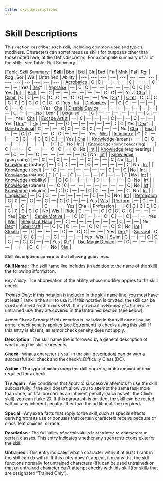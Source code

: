 ```yaml
---
title: skillDescriptions
---
```

# Skill Descriptions

This section describes each skill, including common uses and typical modifiers. Characters can sometimes use skills for purposes other than those noted here, at the GM's discretion. For a complete summary of all of the skills, see Table: Skill Summary.

[Table: Skill Summary]
| **Skill** | Bbn | Brd | Clr | Drd | Ftr | Mnk | Pal | Rgr | Rog | Sor | Wiz | Untrained | Ability |
| --- | --- | --- | --- | --- | --- | --- | --- | --- | --- | --- | --- | --- | --- |
| [Acrobatics](skill_dir/acrobatics#_acrobatics) | C | C | — | — | — | C | — | — | C | — | — | Yes | [Dex](gettingStarted#_dexterity)\* |
| [Appraise](skills/appraise#_appraise) | — | C | C | — | — | — | — | — | C | C | C | Yes | [Int](gettingStarted#_intelligence) |
| [Bluff](skill_dir/bluff#_bluff) | — | C | — | — | — | — | — | — | C | C | — | Yes | [Cha](gettingStarted#_charisma-new) |
| [Climb](skills/climb#_climb) | C | C | — | C | C | C | — | C | C | — | — | Yes | [Str](gettingStarted#_strength)\* |
| [Craft](skill_dir/craft#_craft) | C | C | C | C | C | C | C | C | C | C | C | Yes | [Int](gettingStarted#_intelligence) |
| [Diplomacy](skills/diplomacy#_diplomacy) | — | C | C | — | — | — | C | — | C | — | — | Yes | [Cha](gettingStarted#_charisma-new) |
| [Disable Device](skill_dir/disableDevice#_disable-device) | — | — | — | — | — | — | — | — | C | — | — | No | [Dex](gettingStarted#_dexterity)\* |
| [Disguise](skills/disguise#_disguise) | — | C | — | — | — | — | — | — | C | — | — | Yes | [Cha](gettingStarted#_charisma-new) |
| [Escape Artist](skill_dir/escapeArtist#_escape-artist) | — | C | — | — | — | C | — | — | C | — | — | Yes | [Dex](gettingStarted#_dexterity)\* |
| [Fly](skills/fly#_fly) | — | — | — | C | — | — | — | — | — | C | C | Yes | [Dex](gettingStarted#_dexterity)\* |
| [Handle Animal](skill_dir/handleAnimal#_handle-animal) | C | — | — | C | C | — | C | C | — | — | — | No | [Cha](gettingStarted#_charisma-new) |
| [Heal](skills/heal#_heal) | — | — | C | C | — | — | C | C | — | — | — | Yes | [Wis](gettingStarted#_wisdom) |
| [Intimidate](skill_dir/intimidate#_intimidate) | C | C | — | — | C | C | — | C | C | C | — | Yes | [Cha](gettingStarted#_charisma-new) |
| [Knowledge](skills/knowledge#_knowledge) (arcana) | — | C | C | — | — | — | — | — | — | C | C | No | [Int](gettingStarted#_intelligence) |
| [Knowledge](skill_dir/knowledge#_knowledge) (dungeoneering) | — | C | — | — | C | — | — | C | C | — | C | No | [Int](gettingStarted#_intelligence) |
| [Knowledge](skills/knowledge#_knowledge) (engineering) | — | C | — | — | C | — | — | — | — | — | C | No | [Int](gettingStarted#_intelligence) |
| [Knowledge](skill_dir/knowledge#_knowledge) (geography) | — | C | — | C | — | — | — | C | — | — | C | No | [Int](gettingStarted#_intelligence) |
| [Knowledge](skills/knowledge#_knowledge) (history) | — | C | C | — | — | C | — | — | — | — | C | No | [Int](gettingStarted#_intelligence) |
| [Knowledge](skill_dir/knowledge#_knowledge) (local) | — | C | — | — | — | — | — | — | C | — | C | No | [Int](gettingStarted#_intelligence) |
| [Knowledge](skills/knowledge#_knowledge) (nature) | C | C | — | C | — | — | — | C | — | — | C | No | [Int](gettingStarted#_intelligence) |
| [Knowledge](skill_dir/knowledge#_knowledge) (nobility) | — | C | C | — | — | — | C | — | — | — | C | No | [Int](gettingStarted#_intelligence) |
| [Knowledge](skills/knowledge#_knowledge) (planes) | — | C | C | — | — | — | — | — | — | — | C | No | [Int](gettingStarted#_intelligence) |
| [Knowledge](skill_dir/knowledge#_knowledge) (religion) | — | C | C | — | — | C | C | — | — | — | C | No | [Int](gettingStarted#_intelligence) |
| [Linguistics](skills/linguistics#_linguistics) | — | C | C | — | — | — | — | — | C | — | C | No | [Int](gettingStarted#_intelligence) |
| [Perception](skill_dir/perception#_perception) | C | C | — | C | — | C | — | C | C | — | — | Yes | [Wis](gettingStarted#_wisdom) |
| [Perform](skills/perform#_perform) | — | C | — | — | — | C | — | — | C | — | — | Yes | [Cha](gettingStarted#_charisma-new) |
| [Profession](skill_dir/profession#_profession) | — | C | C | C | C | C | C | C | C | C | C | No | [Wis](gettingStarted#_wisdom) |
| [Ride](skills/ride#_ride) | C | — | — | C | C | C | C | C | — | — | — | Yes | [Dex](gettingStarted#_dexterity)\* |
| [Sense Motive](skill_dir/senseMotive#_sense-motive) | — | C | C | — | — | C | C | — | C | — | — | Yes | [Wis](gettingStarted#_wisdom) |
| [Sleight of Hand](skills/sleightOfHand#_sleight-of-hand) | — | C | — | — | — | — | — | — | C | — | — | No | [Dex](gettingStarted#_dexterity)\* |
| [Spellcraft](skill_dir/spellcraft#_spellcraft) | — | C | C | C | — | — | C | C | — | C | C | No | [Int](gettingStarted#_intelligence) |
| [Stealth](skills/stealth#_stealth) | — | C | — | — | — | C | — | C | C | — | — | Yes | [Dex](gettingStarted#_dexterity)\* |
| [Survival](skill_dir/survival#_survival) | C | — | — | C | C | — | — | C | — | — | — | Yes | [Wis](gettingStarted#_wisdom) |
| [Swim](skills/swim#_swim) | C | — | — | C | C | C | — | C | C | — | — | Yes | [Str](gettingStarted#_strength)\* |
| [Use Magic Device](skill_dir/useMagicDevice#_use-magic-device) | — | C | — | — | — | — | — | — | C | C | — | No | [Cha](gettingStarted#_charisma-new) |

Skill descriptions adhere to the following guidelines.

**Skill Name** : The skill name line includes (in addition to the name of the skill) the following information.

_Key Ability_: The abbreviation of the ability whose modifier applies to the skill check.

  
  

_Trained Only_: If this notation is included in the skill name line, you must have at least 1 rank in the skill to use it. If this notation is omitted, the skill can be used untrained (with a rank of 0). If any special notes apply to trained or untrained use, they are covered in the Untrained section (see below).

  
  

_Armor Check Penalty_: If this notation is included in the skill name line, an armor check penalty applies (see [Equipment](equipment)) to checks using this skill. If this entry is absent, an armor check penalty does not apply.

**Description** : The skill name line is followed by a general description of what using the skill represents.

**Check** : What a character (“you” in the skill description) can do with a successful skill check and the check's Difficulty Class (DC).

**Action** : The type of action using the skill requires, or the amount of time required for a check.

**Try Again** : Any conditions that apply to successive attempts to use the skill successfully. If the skill doesn't allow you to attempt the same task more than once, or if failure carries an inherent penalty (such as with the Climb skill), you can't take 20. If this paragraph is omitted, the skill can be retried without any inherent penalty other than the additional time required.

**Special** : Any extra facts that apply to the skill, such as special effects deriving from its use or bonuses that certain characters receive because of class, feat choices, or race.

**Restriction** : The full utility of certain skills is restricted to characters of certain classes. This entry indicates whether any such restrictions exist for the skill.

**Untrained** : This entry indicates what a character without at least 1 rank in the skill can do with it. If this entry doesn't appear, it means that the skill functions normally for untrained characters (if it can be used untrained) or that an untrained character can't attempt checks with this skill (for skills that are designated “Trained Only”).

